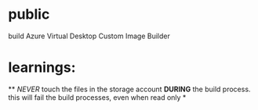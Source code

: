 # public
build Azure Virtual Desktop Custom Image Builder
# learnings:
** _NEVER_ touch the files in the storage account **DURING** the build process. this will fail the build processes, even when read only
*
